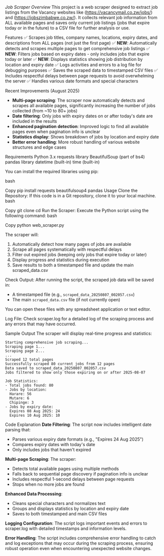 *Job Scraper Overview*
This project is a web scraper designed to extract job listings from the Vacancy websites like (https://vacancymail.co.zw/jobs/) and (https://jobszimbabwe.co.zw/). It collects relevant job information from ALL available pages and saves only current job listings (jobs that expire today or in the future) to a CSV file for further analysis or use.

Features
✅ Scrapes job titles, company names, locations, expiry dates, and descriptions from ALL pages (not just the first page)
✅ **NEW**: Automatically detects and scrapes multiple pages to get comprehensive job listings
✅ **NEW**: Filters jobs based on expiry dates - only includes jobs that expire today or later
✅ **NEW**: Displays statistics showing job distribution by location and expiry date
✅ Logs activities and errors to a log file for debugging purposes
✅ Saves the scraped data to timestamped CSV files
✅ Includes respectful delays between page requests to avoid overwhelming the server
✅ Handles various date formats and special characters

Recent Improvements (August 2025)
- **Multi-page scraping**: The scraper now automatically detects and scrapes all available pages, significantly increasing the number of jobs collected (from ~10 to 80+ jobs)
- **Date filtering**: Only jobs with expiry dates on or after today's date are included in the results
- **Enhanced pagination detection**: Improved logic to find all available pages even when pagination info is unclear
- **Statistics display**: Shows breakdown of jobs by location and expiry date
- **Better error handling**: More robust handling of various website structures and edge cases

Requirements
Python 3.x
requests library
BeautifulSoup (part of bs4)
pandas library
datetime (built-in)
time (built-in)

You can install the required libraries using pip:

bash

Copy
pip install requests beautifulsoup4 pandas
Usage
Clone the Repository: If this code is in a Git repository, clone it to your local machine.
bash

Copy
git clone <repository-url>
cd <directory-name>
Run the Scraper: Execute the Python script using the following command:
bash

Copy
python web_scraper.py

The scraper will:
1. Automatically detect how many pages of jobs are available
2. Scrape all pages systematically with respectful delays
3. Filter out expired jobs (keeping only jobs that expire today or later)
4. Display progress and statistics during execution
5. Save results to both a timestamped file and update the main scraped_data.csv

Check Output: After running the script, the scraped job data will be saved in:
- A timestamped file (e.g., `scraped_data_20250807_002057.csv`) 
- The main `scraped_data.csv` file (if not currently open)

You can open these files with any spreadsheet application or text editor.

Log File: Check scraper.log for a detailed log of the scraping process and any errors that may have occurred.

Sample Output
The scraper will display real-time progress and statistics:

```
Starting comprehensive job scraping...
Scraping page 1...
Scraping page 2...
...
Scraped 12 total pages
Successfully scraped 80 current jobs from 12 pages
Data saved to scraped_data_20250807_002057.csv
Jobs filtered to show only those expiring on or after 2025-08-07

Job Statistics:
- Total jobs found: 80
- Jobs by location:
  Harare: 56
  Mutare: 6
  Chipinge: 3
- Jobs by expiry date:
  Expires 08 Aug 2025: 24
  Expires 10 Aug 2025: 10
```

Code Explanation
**Date Filtering**: The script now includes intelligent date parsing that:
- Parses various expiry date formats (e.g., "Expires 24 Aug 2025")
- Compares expiry dates with today's date
- Only includes jobs that haven't expired

**Multi-page Scraping**: The scraper:
- Detects total available pages using multiple methods
- Falls back to sequential page discovery if pagination info is unclear
- Includes respectful 1-second delays between page requests
- Stops when no more jobs are found

**Enhanced Data Processing**: 
- Cleans special characters and normalizes text
- Groups and displays statistics by location and expiry date
- Saves to both timestamped and main CSV files

**Logging Configuration**: The script logs important events and errors to scraper.log with detailed timestamps and information levels.

**Error Handling**: The script includes comprehensive error handling to catch and log exceptions that may occur during the scraping process, ensuring robust operation even when encountering unexpected website changes.


